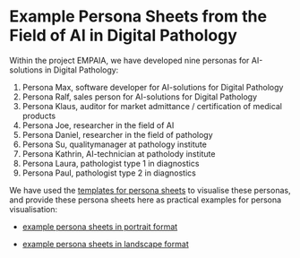 # Example Persona Sheets from the Field of AI in Digital Pathology

Within the project EMPAIA, we have developed nine personas for AI-solutions in Digital Pathology:

1.	Persona Max, software developer for AI-solutions for Digital Pathology
2.	Persona Ralf, sales person for AI-solutions for Digital Pathology
3.	Persona Klaus, auditor for market admittance / certification of medical products
4.	Persona Joe, researcher in the field of AI
5.	Persona Daniel, researcher in the field of pathology
6.	Persona Su, qualitymanager at pathology institute
7.	Persona Kathrin, AI-technician at patholody institute
8.	Persona Laura, pathologist type 1 in diagnostics
9.	Persona Paul, pathologist type 2 in diagnostics


We have used the [templates for persona sheets](https://github.com/human-centered-ai-lab/PERSONAS/tree/main/Persona_Templates) to visualise these personas, and provide these persona sheets here as practical examples for persona visualisation:

* [example persona sheets in portrait format](https://github.com/human-centered-ai-lab/PERSONAS/tree/main/Examples_For_AI_In_Digital_Pathology/example-personasheets/Example-Personas-Portrait)

* [example persona sheets in landscape format](https://github.com/human-centered-ai-lab/PERSONAS/tree/main/Examples_For_AI_In_Digital_Pathology/example-personasheets/Example-Personas-Landscape)

